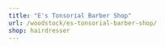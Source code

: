 ```yaml
---
title: "E's Tonsorial Barber Shop"
url: /woodstock/es-tonsorial-barber-shop/
shop: hairdresser
---
```

